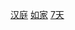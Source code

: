 
[汉庭](http://www.htinns.com/)
[如家](http://www.homeinns.com/)
[7天](http://www.7daysinn.cn/index.html)
[]()

